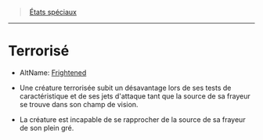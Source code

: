 ﻿---
!GenericItem
Id: conditions_hd.md#terrorisé
ParentLink: conditions_hd.md#États-spéciaux
Name: Terrorisé
ParentName: États spéciaux
NameLevel: 1
AltName: '[Frightened](srd_conditions_frightened.md)'
Attributes:
  Name: Terrorisé
  Markdown: >+
    # <!--Name-->Terrorisé<!--/Name-->


    - AltName: <!--AltName-->[Frightened](srd_conditions_frightened.md)<!--/AltName-->


    * Une créature terrorisée subit un désavantage lors de ses tests de caractéristique et de ses jets d'attaque tant que la source de sa frayeur se trouve dans son champ de vision.


    * La créature est incapable de se rapprocher de la source de sa frayeur de son plein gré.

  AltName: '[Frightened](srd_conditions_frightened.md)'
AttributesDictionary: >+
  Name: Terrorisé

  Markdown: >+

    # <!--Name-->Terrorisé<!--/Name-->





    - AltName: <!--AltName-->[Frightened](srd_conditions_frightened.md)<!--/AltName-->





    * Une créature terrorisée subit un désavantage lors de ses tests de caractéristique et de ses jets d'attaque tant que la source de sa frayeur se trouve dans son champ de vision.





    * La créature est incapable de se rapprocher de la source de sa frayeur de son plein gré.



  AltName: '[Frightened](srd_conditions_frightened.md)'

---
> [États spéciaux](hd_conditions.md)

---

# Terrorisé

- AltName: [Frightened](srd_conditions_frightened.md)

* Une créature terrorisée subit un désavantage lors de ses tests de caractéristique et de ses jets d'attaque tant que la source de sa frayeur se trouve dans son champ de vision.

* La créature est incapable de se rapprocher de la source de sa frayeur de son plein gré.

